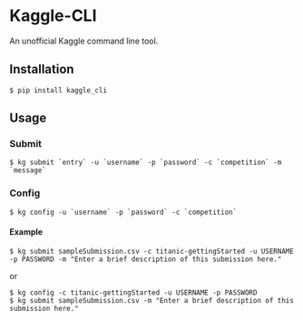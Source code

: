 # Kaggle-CLI
An unofficial Kaggle command line tool.

## Installation
```
$ pip install kaggle_cli
```

## Usage


### Submit
```
$ kg submit `entry` -u `username` -p `password` -c `competition` -m `message`
```

### Config
```
$ kg config -u `username` -p `password` -c `competition`
```

#### Example
```
$ kg submit sampleSubmission.csv -c titanic-gettingStarted -u USERNAME -p PASSWORD -m "Enter a brief description of this submission here."
```

or

```
$ kg config -c titanic-gettingStarted -u USERNAME -p PASSWORD
$ kg submit sampleSubmission.csv -m "Enter a brief description of this submission here."
```
